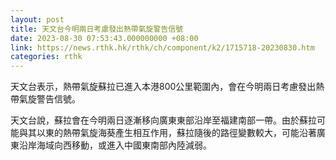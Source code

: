```yaml
---
layout: post
title: 天文台今明兩日考慮發出熱帶氣旋警告信號
date: 2023-08-30 07:53:43.000000000 +08:00
link: https://news.rthk.hk/rthk/ch/component/k2/1715718-20230830.htm
categories: rthk
---
```


天文台表示，熱帶氣旋蘇拉已進入本港800公里範圍內，會在今明兩日考慮發出熱帶氣旋警告信號。

天文台說，蘇拉會在今明兩日逐漸移向廣東東部沿岸至福建南部一帶。由於蘇拉可能與其以東的熱帶氣旋海葵產生相互作用，蘇拉隨後的路徑變數較大，可能沿著廣東沿岸海域向西移動，或進入中國東南部內陸減弱。
